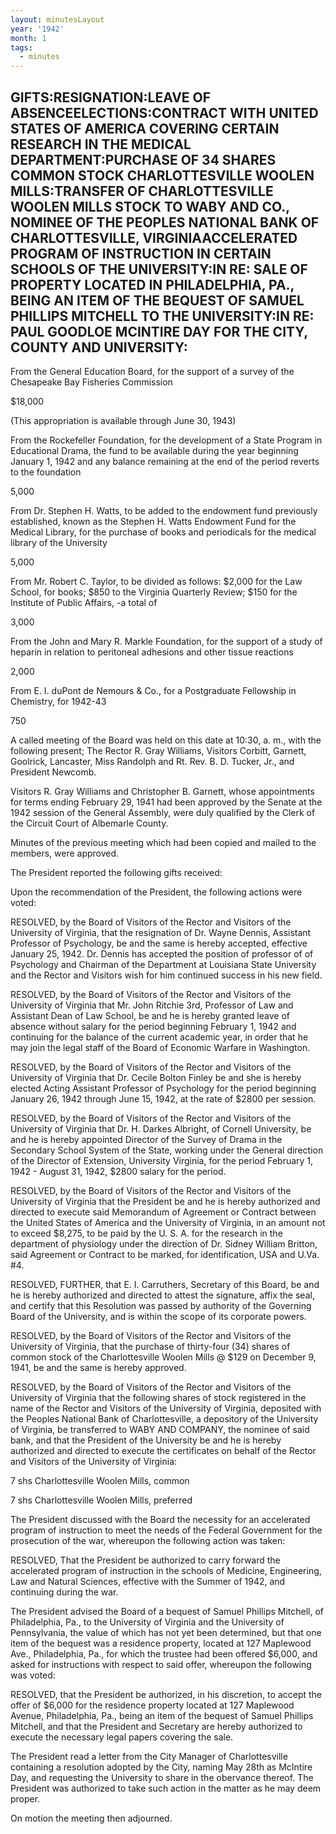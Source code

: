 ```yaml
---
layout: minutesLayout
year: '1942'
month: 1
tags:
  - minutes
---
```

GIFTS:RESIGNATION:LEAVE OF ABSENCEELECTIONS:CONTRACT WITH UNITED STATES OF AMERICA COVERING CERTAIN RESEARCH IN THE MEDICAL DEPARTMENT:PURCHASE OF 34 SHARES COMMON STOCK CHARLOTTESVILLE WOOLEN MILLS:TRANSFER OF CHARLOTTESVILLE WOOLEN MILLS STOCK TO WABY AND CO., NOMINEE OF THE PEOPLES NATIONAL BANK OF CHARLOTTESVILLE, VIRGINIAACCELERATED PROGRAM OF INSTRUCTION IN CERTAIN SCHOOLS OF THE UNIVERSITY:IN RE: SALE OF PROPERTY LOCATED IN PHILADELPHIA, PA., BEING AN ITEM OF THE BEQUEST OF SAMUEL PHILLIPS MITCHELL TO THE UNIVERSITY:IN RE: PAUL GOODLOE MCINTIRE DAY FOR THE CITY, COUNTY AND UNIVERSITY:
----------------------------------------------------------------------------------------------------------------------------------------------------------------------------------------------------------------------------------------------------------------------------------------------------------------------------------------------------------------------------------------------------------------------------------------------------------------------------------------------------------------------------------------------------------------------------------------------------------------------

From the General Education Board, for the support of a survey of the Chesapeake Bay Fisheries Commission

$18,000

(This appropriation is available through June 30, 1943)

From the Rockefeller Foundation, for the development of a State Program in Educational Drama, the fund to be available during the year beginning January 1, 1942 and any balance remaining at the end of the period reverts to the foundation

5,000

From Dr. Stephen H. Watts, to be added to the endowment fund previously established, known as the Stephen H. Watts Endowment Fund for the Medical Library, for the purchase of books and periodicals for the medical library of the University

5,000

From Mr. Robert C. Taylor, to be divided as follows: $2,000 for the Law School, for books; $850 to the Virginia Quarterly Review; $150 for the Institute of Public Affairs, -a total of

3,000

From the John and Mary R. Markle Foundation, for the support of a study of heparin in relation to peritoneal adhesions and other tissue reactions

2,000

From E. I. duPont de Nemours & Co., for a Postgraduate Fellowship in Chemistry, for 1942-43

750

A called meeting of the Board was held on this date at 10:30, a. m., with the following present; The Rector R. Gray Williams, Visitors Corbitt, Garnett, Goolrick, Lancaster, Miss Randolph and Rt. Rev. B. D. Tucker, Jr., and President Newcomb.

Visitors R. Gray Williams and Christopher B. Garnett, whose appointments for terms ending February 29, 1941 had been approved by the Senate at the 1942 session of the General Assembly, were duly qualified by the Clerk of the Circuit Court of Albemarle County.

Minutes of the previous meeting which had been copied and mailed to the members, were approved.

The President reported the following gifts received:

Upon the recommendation of the President, the following actions were voted:

RESOLVED, by the Board of Visitors of the Rector and Visitors of the University of Virginia, that the resignation of Dr. Wayne Dennis, Assistant Professor of Psychology, be and the same is hereby accepted, effective January 25, 1942. Dr. Dennis has accepted the position of professor of of Psychology and Chairman of the Department at Louisiana State University and the Rector and Visitors wish for him continued success in his new field.

RESOLVED, by the Board of Visitors of the Rector and Visitors of the University of Virginia that Mr. John Ritchie 3rd, Professor of Law and Assistant Dean of Law School, be and he is hereby granted leave of absence without salary for the period beginning February 1, 1942 and continuing for the balance of the current academic year, in order that he may join the legal staff of the Board of Economic Warfare in Washington.

RESOLVED, by the Board of Visitors of the Rector and Visitors of the University of Virginia that Dr. Cecile Bolton Finley be and she is hereby elected Acting Assistant Professor of Psychology for the period beginning January 26, 1942 through June 15, 1942, at the rate of $2800 per session.

RESOLVED, by the Board of Visitors of the Rector and Visitors of the University of Virginia that Dr. H. Darkes Albright, of Cornell University, be and he is hereby appointed Director of the Survey of Drama in the Secondary School System of the State, working under the General direction of the Director of Extension, University Virginia, for the period February 1, 1942 - August 31, 1942, $2800 salary for the period.

RESOLVED, by the Board of Visitors of the Rector and Visitors of the University of Virginia that the President be and he is hereby authorized and directed to execute said Memorandum of Agreement or Contract between the United States of America and the University of Virginia, in an amount not to exceed $8,275, to be paid by the U. S. A. for the research in the department of physiology under the direction of Dr. Sidney William Britton, said Agreement or Contract to be marked, for identification, USA and U.Va. #4.

RESOLVED, FURTHER, that E. I. Carruthers, Secretary of this Board, be and he is hereby authorized and directed to attest the signature, affix the seal, and certify that this Resolution was passed by authority of the Governing Board of the University, and is within the scope of its corporate powers.

RESOLVED, by the Board of Visitors of the Rector and Visitors of the University of Virginia, that the purchase of thirty-four (34) shares of common stock of the Charlottesville Woolen Mills @ $129 on December 9, 1941, be and the same is hereby approved.

RESOLVED, by the Board of Visitors of the Rector and Visitors of the University of Virginia that the following shares of stock registered in the name of the Rector and Visitors of the University of Virginia, deposited with the Peoples National Bank of Charlottesville, a depository of the University of Virginia, be transferred to WABY AND COMPANY, the nominee of said bank, and that the President of the University be and he is hereby authorized and directed to execute the certificates on behalf of the Rector and Visitors of the University of Virginia:

7 shs Charlottesville Woolen Mills, common

7 shs Charlottesville Woolen Mills, preferred

The President discussed with the Board the necessity for an accelerated program of instruction to meet the needs of the Federal Government for the prosecution of the war, whereupon the following action was taken:

RESOLVED, That the President be authorized to carry forward the accelerated program of instruction in the schools of Medicine, Engineering, Law and Natural Sciences, effective with the Summer of 1942, and continuing during the war.

The President advised the Board of a bequest of Samuel Phillips Mitchell, of Philadelphia, Pa., to the University of Virginia and the University of Pennsylvania, the value of which has not yet been determined, but that one item of the bequest was a residence property, located at 127 Maplewood Ave., Philadelphia, Pa., for which the trustee had been offered $6,000, and asked for instructions with respect to said offer, whereupon the following was voted:

RESOLVED, that the President be authorized, in his discretion, to accept the offer of $6,000 for the residence property located at 127 Maplewood Avenue, Philadelphia, Pa., being an item of the bequest of Samuel Phillips Mitchell, and that the President and Secretary are hereby authorized to execute the necessary legal papers covering the sale.

The President read a letter from the City Manager of Charlottesville containing a resolution adopted by the City, naming May 28th as McIntire Day, and requesting the University to share in the obervance thereof. The President was authorized to take such action in the matter as he may deem proper.

On motion the meeting then adjourned.
